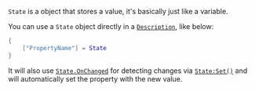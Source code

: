 ``State`` is a object that stores a value, it's basically just like a variable.

You can use a ``State`` object directly in a [``Description``](../Types/type_Description.md), like below:
```lua
{
    ["PropertyName"] = State
}
```
It will also use [``State.OnChanged``](./event_OnChanged.md) for detecting changes via [``State:Set()``](./func_Set.md) and will automatically set the property with the new value.